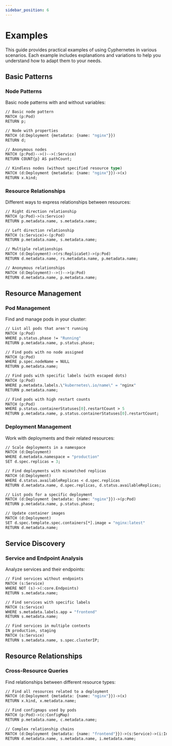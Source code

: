 ```yaml
---
sidebar_position: 6
---
```


# Examples

This guide provides practical examples of using Cyphernetes in various scenarios. Each example includes explanations and variations to help you understand how to adapt them to your needs.

## Basic Patterns

### Node Patterns

Basic node patterns with and without variables:

```graphql
// Basic node pattern
MATCH (p:Pod)
RETURN p;

// Node with properties
MATCH (d:Deployment {metadata: {name: "nginx"}})
RETURN d;

// Anonymous nodes
MATCH (p:Pod)-->()-->(:Service)
RETURN COUNT{p} AS pathCount;

// Kindless nodes (without specified resource type)
MATCH (d:Deployment {metadata: {name: "nginx"}})->(x)
RETURN x.kind;
```

### Resource Relationships

Different ways to express relationships between resources:

```graphql
// Right direction relationship
MATCH (p:Pod)->(s:Service)
RETURN p.metadata.name, s.metadata.name;

// Left direction relationship
MATCH (s:Service)<-(p:Pod)
RETURN p.metadata.name, s.metadata.name;

// Multiple relationships
MATCH (d:Deployment)->(rs:ReplicaSet)->(p:Pod)
RETURN d.metadata.name, rs.metadata.name, p.metadata.name;

// Anonymous relationships
MATCH (d:Deployment)-->()-->(p:Pod)
RETURN d.metadata.name, p.metadata.name;
```

## Resource Management

### Pod Management

Find and manage pods in your cluster:

```graphql
// List all pods that aren't running
MATCH (p:Pod)
WHERE p.status.phase != "Running"
RETURN p.metadata.name, p.status.phase;

// Find pods with no node assigned
MATCH (p:Pod)
WHERE p.spec.nodeName = NULL
RETURN p.metadata.name;

// Find pods with specific labels (with escaped dots)
MATCH (p:Pod)
WHERE p.metadata.labels.\"kubernetes\.io/name\" = "nginx"
RETURN p.metadata.name;

// Find pods with high restart counts
MATCH (p:Pod)
WHERE p.status.containerStatuses[0].restartCount > 5
RETURN p.metadata.name, p.status.containerStatuses[0].restartCount;
```

### Deployment Management

Work with deployments and their related resources:

```graphql
// Scale deployments in a namespace
MATCH (d:Deployment)
WHERE d.metadata.namespace = "production"
SET d.spec.replicas = 3;

// Find deployments with mismatched replicas
MATCH (d:Deployment)
WHERE d.status.availableReplicas < d.spec.replicas
RETURN d.metadata.name, d.spec.replicas, d.status.availableReplicas;

// List pods for a specific deployment
MATCH (d:Deployment {metadata: {name: "nginx"}})->(p:Pod)
RETURN p.metadata.name, p.status.phase;

// Update container images
MATCH (d:Deployment)
SET d.spec.template.spec.containers[*].image = "nginx:latest"
RETURN d.metadata.name;
```

## Service Discovery

### Service and Endpoint Analysis

Analyze services and their endpoints:

```graphql
// Find services without endpoints
MATCH (s:Service)
WHERE NOT (s)->(:core.Endpoints)
RETURN s.metadata.name;

// Find services with specific labels
MATCH (s:Service)
WHERE s.metadata.labels.app = "frontend"
RETURN s.metadata.name;

// Find services in multiple contexts
IN production, staging
MATCH (s:Service)
RETURN s.metadata.name, s.spec.clusterIP;
```

## Resource Relationships

### Cross-Resource Queries

Find relationships between different resource types:

```graphql
// Find all resources related to a deployment
MATCH (d:Deployment {metadata: {name: "nginx"}})->(x)
RETURN x.kind, x.metadata.name;

// Find configmaps used by pods
MATCH (p:Pod)->(c:ConfigMap)
RETURN p.metadata.name, c.metadata.name;

// Complex relationship chains
MATCH (d:Deployment {metadata: {name: "frontend"}})->(s:Service)->(i:Ingress)
RETURN d.metadata.name, s.metadata.name, i.metadata.name;
```
